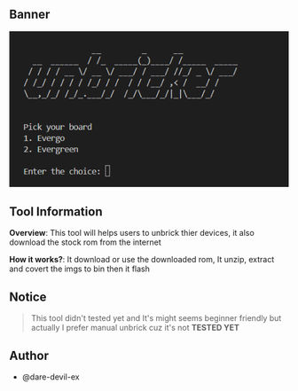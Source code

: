 ## Banner
![banner](https://raw.githubusercontent.com/dare-devil-ex/Unbricker-MT6833/refs/heads/main/dump/banner.png)

## Tool Information

**Overview**: This tool will helps users to unbrick thier devices, it also download the stock rom from the internet

**How it works?**: It download or use the downloaded rom, It unzip, extract and covert the imgs to bin then it flash

## Notice

> This tool didn't tested yet and It's might seems beginner friendly but actually I prefer manual unbrick cuz it's not **TESTED YET**

## Author
- @dare-devil-ex
